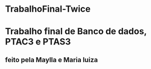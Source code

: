 # TrabalhoFinal-Twice
<h1> Trabalho final de Banco de dados, PTAC3 e PTAS3</h1>
<h2> feito pela Maylla e Maria luiza </h2>
